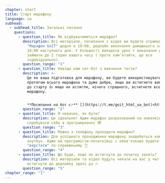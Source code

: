```yaml
---
chapter: start
title: Старт марафону
language: ua
subhead:
  - subhead_title: Загальні питання
    questions:
      - question_title: Я﻿к відбуватиметься марафон?
        description: Всі матеріали, посилання і відео ви будете отримувати в чат-боті
          "Марафон GoIT" щодня о 19:00, дедлайн виконання домашнього завдання
          18:00 наступного дня. У більшості випадків урок + виконання дз буде
          займати до 2 годин вашого часу ( проте пам’ятайте, що все
          індивідуально).
        question_range: "1"
      - question_title: Навіщо нам чат-бот з вивчення тегів?
        description: >-
          Це як ваша підготовка для марафону, ви будете використовувати ці теги
          протягом всього марафона та дуже добре, якщо ви встигнете вивчити їх
          до старту 👍 якщо не встигли, нічого страшного, встигнете все під час
          марафону.


          **Посилання на бот 👉** [](https://t.me/goit_html_ua_bot)<https://t.me/goit_html_ua_bot>
        question_range: "2"
      - question_title: Я новачок, як бути?
        description: Це ідеально! Адже марафон розрахований на новачків і охочих
          спробувати себе в програмуванні 😎
        question_range: "3"
      - question_title: Можна з телефону проходити марафон?
        description: Для успішного проходження марафону знадобиться комп'ютер або
          ноутбук. Адже ви програмісти-початківці і обов'язково будете
          "верстати" по-справжньому 👌
        question_range: "4"
      - question_title: Що буде, якщо не встигнути до початку занять?
        description: Всі матеріали та відео будуть чекати на вас у чат-боті, головне -
          встигнути до дедлайну здачі дз 🔥
        question_range: "5"
chapter_range: "1"
---
```

